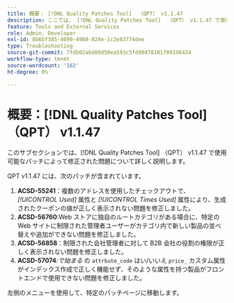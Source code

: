 ```yaml
---
title: 概要： [!DNL Quality Patches Tool]  （QPT） v1.1.47
description: ここでは、 [!DNL Quality Patches Tool]  （QPT） v1.1.47 で使用可能なパッチによって修正された問題について詳しく説明します。
feature: Tools and External Services
role: Admin, Developer
exl-id: 8b6bf385-4090-4988-824e-1c2e83774dee
type: Troubleshooting
source-git-commit: 7fdb02a6d89d50ea593c5fd99d78101f89198424
workflow-type: tm+mt
source-wordcount: '162'
ht-degree: 0%

---
```


# 概要：[!DNL Quality Patches Tool] （QPT） v1.1.47

このサブセクションでは、[!DNL Quality Patches Tool] （QPT） v1.1.47 で使用可能なパッチによって修正された問題について詳しく説明します。

QPT v1.1.47 には、次のパッチが含まれています。

1. **ACSD-55241**：複数のアドレスを使用したチェックアウトで、*[!UICONTROL Used]* 属性と *[!UICONTROL Times Used]* 属性により、生成されたクーポンの値が正しく表示されない問題を修正しました。
1. **ACSD-56760**:Web ストアに独自のルートカテゴリがある場合に、特定の Web サイトに制限された管理者ユーザーがカテゴリ内で新しい製品の並べ替えや追加ができない問題を修正しました。
1. **ACSD-56858**：制限された会社管理者に対して B2B 会社の役割の権限が正しく表示されない問題を修正しました。
1. **ACSD-57074**:*で始まる* の `attrbute_code` はい/いいえ `price_` カスタム属性がインデックス作成で正しく機能せず、そのような属性を持つ製品がフロントエンドで使用できない問題を修正しました。

左側のメニューを使用して、特定のパッチページに移動します。
